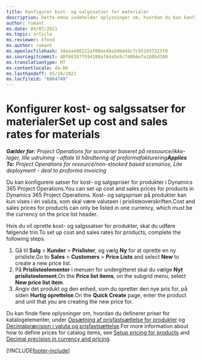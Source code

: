 ```yaml
---
title: Konfigurer kost- og salgssatser for materialer
description: Dette emne indeholder oplysninger om, hvordan du kan konfigurere kost- og salgssatsen for materialer, der bruges på projekter.
author: rumant
ms.date: 04/07/2021
ms.topic: article
ms.reviewer: kfend
ms.author: rumant
ms.openlocfilehash: 3deea480222af00ee49a34bd49c7c951937323f0
ms.sourcegitcommit: 40f68387f594180af64a5e5c748b6efa188bd300
ms.translationtype: HT
ms.contentlocale: da-DK
ms.lasthandoff: 05/10/2021
ms.locfileid: "6004749"
---
```

# <a name="set-up-cost-and-sales-rates-for-materials"></a><span data-ttu-id="99f91-103">Konfigurer kost- og salgssatser for materialer</span><span class="sxs-lookup"><span data-stu-id="99f91-103">Set up cost and sales rates for materials</span></span>

<span data-ttu-id="99f91-104">_**Gælder for:** Project Operations for scenarier baseret på ressource/ikke-lager, lille udrulning - aftale til håndtering af proformafakturering_</span><span class="sxs-lookup"><span data-stu-id="99f91-104">_**Applies To:** Project Operations for resource/non-stocked based scenarios, Lite deployment - deal to proforma invoicing_</span></span>

<span data-ttu-id="99f91-105">Du kan konfigurere satser for kost- og salgspriser for produkter i Dynamics 365 Project Operations.</span><span class="sxs-lookup"><span data-stu-id="99f91-105">You can set up cost and sales prices for products in Dynamics 365 Project Operations.</span></span> <span data-ttu-id="99f91-106">Kost- og salgspriser på produkter kan kun vises i én valuta, som skal være valutaen i prislisteoverskriften.</span><span class="sxs-lookup"><span data-stu-id="99f91-106">Cost and sales prices for products can only be listed in one currency, which must be the currency on the price list header.</span></span>

<span data-ttu-id="99f91-107">Hvis du vil oprette kost- og salgssatser for produkter, skal du udføre følgende trin.</span><span class="sxs-lookup"><span data-stu-id="99f91-107">To set up cost and sales rates for products, complete the following steps.</span></span> 

1. <span data-ttu-id="99f91-108">Gå til **Salg** > **Kunder** > **Prislister**, og vælg **Ny** for at oprette en ny prisliste.</span><span class="sxs-lookup"><span data-stu-id="99f91-108">Go to **Sales** > **Customers** > **Price Lists** and select **New** to create a new price list.</span></span> 
2. <span data-ttu-id="99f91-109">På **Prislisteelementer** i menuen for undergitteret skal du vælge **Nyt prislisteelement**.</span><span class="sxs-lookup"><span data-stu-id="99f91-109">On the **Price list items**, on the subgrid menu, select **New price list item**.</span></span> 
3. <span data-ttu-id="99f91-110">Angiv det produkt og den enhed, som du opretter den nye pris for, på siden **Hurtig oprettelse**.</span><span class="sxs-lookup"><span data-stu-id="99f91-110">On the **Quick Create** page, enter the product and unit that you are creating the new price for.</span></span>

<span data-ttu-id="99f91-111">Du kan finde flere oplysninger om, hvordan du definerer priser for katalogelementer, under [Opsætning af prisfastsættelse for produkter](/dynamics365/sales-enterprise/create-price-lists-price-list-items-define-pricing-products.md) og [Decimalpræcision i valuta og prisfastsættelse](/dynamics365/sales-enterprise/decimal-precision-currency-pricing.md).</span><span class="sxs-lookup"><span data-stu-id="99f91-111">For more information about how to define prices for catalog items, see [Setup pricing for products](/dynamics365/sales-enterprise/create-price-lists-price-list-items-define-pricing-products.md) and [Decimal precision in currency and pricing](/dynamics365/sales-enterprise/decimal-precision-currency-pricing.md).</span></span>

[!INCLUDE[footer-include](../includes/footer-banner.md)]
